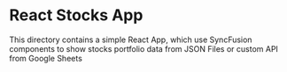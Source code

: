 # React Stocks App
This directory contains a simple React App, which use SyncFusion components to show stocks portfolio data from JSON Files or custom API from Google Sheets

